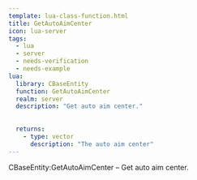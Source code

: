 ```yaml
---
template: lua-class-function.html
title: GetAutoAimCenter
icon: lua-server
tags:
  - lua
  - server
  - needs-verification
  - needs-example
lua:
  library: CBaseEntity
  function: GetAutoAimCenter
  realm: server
  description: "Get auto aim center."
  
  
  returns:
    - type: vector
      description: "The auto aim center"
---
```


<div class="lua__search__keywords">
CBaseEntity:GetAutoAimCenter &#x2013; Get auto aim center.
</div>

